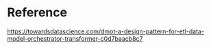 # Reference

https://towardsdatascience.com/dmot-a-design-pattern-for-etl-data-model-orchestrator-transformer-c0d7baacb8c7
